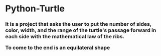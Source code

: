 # Python-Turtle

<h3>It is a project that asks the user to put the number of sides, color, width, and the range of the turtle's passage forward in each side with the mathematical law of the ribs.

To come to the end is an equilateral shape</h3>

